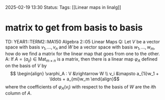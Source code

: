 2025-02-19 13:30
Status: 
Tags: [[Linear maps in linalg]]
# matrix to get from basis to basis

TD: YEAR1::TERM2::MA150 Algebra 2::05 Linear Maps
Q: Let $V$ be a vector space with basis $v_1, \ldots, v_n$ and $W$ be a vector space with basis $w_1, \ldots, w_m$, how do we find a matrix for the linear map that goes from one to the other.
A: If $A = (a_{ij}) \in \operatorname{Mat}_{m \times n}$ is a matrix, then there is a linear map $\varphi_A$ defined on the basis of $V$ by $$ \begin{align}
\varphi_A : V &\rightarrow W \\
v_i &\mapsto a_{1i}w_1 + \ldots + a_{mi}w_m 
\end{align}$$where the coefficients of $\varphi_A(v_i)$ with respect to the basis of $W$ are the $i$th column of $A$.
<!--ID: 1739974134021-->
